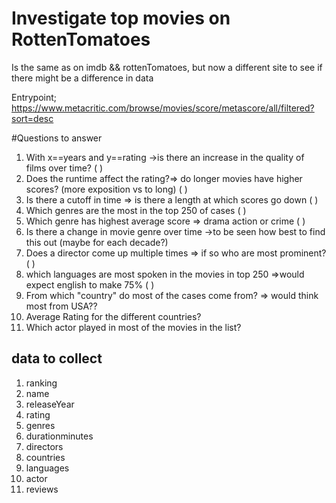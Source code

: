 # Investigate top movies on RottenTomatoes

Is the same as on imdb && rottenTomatoes, but now a different site to see if there might be a difference in data

Entrypoint; https://www.metacritic.com/browse/movies/score/metascore/all/filtered?sort=desc


#Questions to answer
1. With x==years and y==rating ->is there an increase in the quality of films over time? ( )
1. Does the runtime affect the rating?=> do longer movies have higher scores? (more exposition vs to long) ( )
1. Is there a cutoff in time => is there a length at which scores go down ( )
1. Which genres are the most in the top 250 of cases  ( )
1. Which genre has highest average score => drama action or crime ( )
1. Is there a change in movie genre over time ->to be seen how best to find this out (maybe for each decade?)
1. Does a director come up multiple times => if so who are most prominent? ( )
1. which languages are most spoken in the movies in top 250 =>would expect english to make 75% ( )
1. From which "country" do most of the cases come from? => would think most from USA??
1. Average Rating for the different countries? 
1. Which actor played in most of the movies in the list?

## data to collect
1. ranking
1. name
1. releaseYear
1. rating
1. genres
1. durationminutes
1. directors
1. countries
1. languages
1. actor
1. reviews

